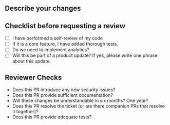 ## Describe your changes

<!-- If your branch name does not include your ticket number, please add it here -->

## Checklist before requesting a review

- [ ] I have performed a self-review of my code
- [ ] If it is a core feature, I have added thorough tests.
- [ ] Do we need to implement analytics?
- [ ] Will this be part of a product update? If yes, please write one phrase about this update.

## Reviewer Checks

<!-- If you are opening this PR, please ask yourself these questions and leave the section for reviewers -->

- Does this PR introduce any new security issues?
- Does this PR provide sufficient documentation?
- Will these changes be understandable in six months? One year?
- Does this PR resolve the ticket (or are there companion PRs that resolve it together)?
- Does this PR provide adequate tests?
